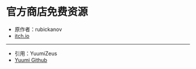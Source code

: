 # 官方商店免费资源

- 原作者：rubickanov
- [itch.io](https://rubickanov.itch.io/)

---

- 引用：YuumiZeus
- [Yuumi Github](https://github.com/Yuumi-Zeus) 

